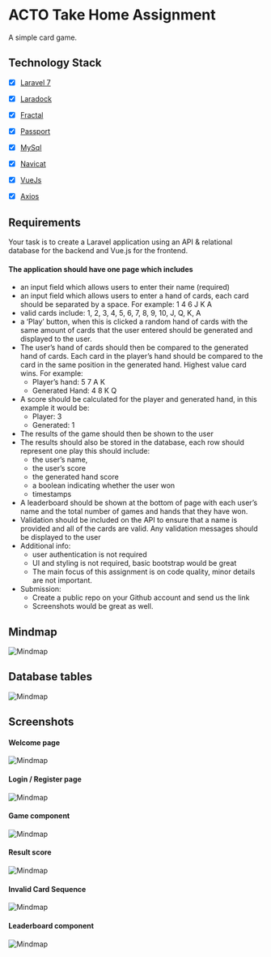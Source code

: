 # ACTO Take Home Assignment

A simple card game.


## Technology Stack

- [x] [Laravel 7](https://laravel.com)
- [x] [Laradock](https://laradock.io)
- [x] [Fractal](https://fractal.thephpleague.com)
- [x] [Passport](https://github.com/laravel/passport)
- [x] [MySql](https://mysql.com)
- [x] [Navicat](https://navicat.com)
- [x] [VueJs](https://vuejs.org/)
- [x] [Axios](https://github.com/axios/axios)



## Requirements

Your task is to create a Laravel application using an API & relational database for the backend and Vue.js for the frontend.

#### The application should have one page which includes

* an input field which allows users to enter their name (required)
* an input field which allows users to enter a hand of cards, each card should be separated by a space. For example: 1 4 6 J K A
* valid cards include: 1, 2, 3, 4, 5, 6, 7, 8, 9, 10, J, Q, K, A
* a ‘Play’ button, when this is clicked a random hand of cards with the same amount of cards that the user entered should be generated and displayed to the user.
* The user’s hand of cards should then be compared to the generated hand of cards. Each card in the player’s hand should be compared to the card in the same position in the generated hand. Highest value card wins. For example:
  * Player’s hand: 5 7 A K
  * Generated Hand: 4 8 K Q
* A score should be calculated for the player and generated hand, in this example it would be:
  * Player: 3
  * Generated: 1
* The results of the game should then be shown to the user
* The results should also be stored in the database, each row should represent one play this should include:
  * the user’s name,
  * the user’s score
  * the generated hand score
  * a boolean indicating whether the user won
  * timestamps
* A leaderboard should be shown at the bottom of page with each user’s name and the total number of games and hands that they have won.
* Validation should be included on the API to ensure that a name is provided and all of the cards are valid. Any validation messages should be displayed to the user
* Additional info:
  * user authentication is not required
  * UI and styling is not required, basic bootstrap would be great
  * The main focus of this assignment is on code quality, minor details are not important.
* Submission:
  * Create a public repo on your Github account and send us the link
  * Screenshots would be great as well.

## Mindmap

![Mindmap](screenshots/mindmap.png)

## Database tables
![Mindmap](screenshots/database.png)

## Screenshots

#### Welcome page
![Mindmap](screenshots/welcome.png)

#### Login / Register page
![Mindmap](screenshots/login-register.png)

#### Game component
![Mindmap](screenshots/game.png)

#### Result score
![Mindmap](screenshots/win.png)

#### Invalid Card Sequence
![Mindmap](screenshots/wrong-format.png)

#### Leaderboard component
![Mindmap](screenshots/leaderboard.png)


